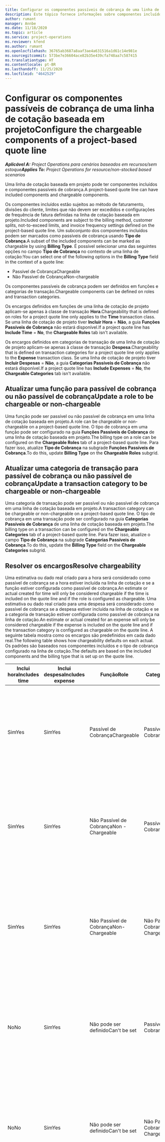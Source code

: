 ```yaml
---
title: Configurar os componentes passíveis de cobrança de uma linha de cotação baseada em projeto
description: Este tópico fornece informações sobre componentes incluídos, passíveis ou não passíveis de cobrança em linhas de cotação baseadas em projeto.
author: rumant
manager: Annbe
ms.date: 11/18/2020
ms.topic: article
ms.service: project-operations
ms.reviewer: kfend
ms.author: rumant
ms.openlocfilehash: 36765ab3687a8aaf3ae4a631516a1d61c14e981e
ms.sourcegitcommit: 573be7e36604ace82b35e439cfa748aa7c587415
ms.translationtype: HT
ms.contentlocale: pt-BR
ms.lasthandoff: 11/25/2020
ms.locfileid: "4642529"
---
```

# <a name="configure-the-chargeable-components-of-a-project-based-quote-line"></a><span data-ttu-id="95970-103">Configurar os componentes passíveis de cobrança de uma linha de cotação baseada em projeto</span><span class="sxs-lookup"><span data-stu-id="95970-103">Configure the chargeable components of a project-based quote line</span></span>

<span data-ttu-id="95970-104">_**Aplicável A:** Project Operations para cenários baseados em recursos/sem estoque_</span><span class="sxs-lookup"><span data-stu-id="95970-104">_**Applies To:** Project Operations for resource/non-stocked based scenarios_</span></span>

<span data-ttu-id="95970-105">Uma linha de cotação baseada em projeto pode ter componentes incluídos e componentes passíveis de cobrança.</span><span class="sxs-lookup"><span data-stu-id="95970-105">A project-based quote line can have included components and chargeable components.</span></span>

<span data-ttu-id="95970-106">Os componentes incluídos estão sujeitos ao método de faturamento, divisões do cliente, limites que não devem ser excedidos e configurações de frequência de fatura definidas na linha de cotação baseada em projeto.</span><span class="sxs-lookup"><span data-stu-id="95970-106">Included components are subject to the billing method, customer splits, not-to-exceed limits, and invoice frequency settings defined on the project-based quote line.</span></span>
<span data-ttu-id="95970-107">Um subconjunto dos componentes incluídos podem ser marcados como passíveis de cobrança usando **Tipo de Cobrança**.</span><span class="sxs-lookup"><span data-stu-id="95970-107">A subset of the included components can be marked as chargeable by using **Billing Type**.</span></span> <span data-ttu-id="95970-108">É possível selecionar uma das seguintes opções no campo **Tipo de Cobrança** no contexto de uma linha de cotação:</span><span class="sxs-lookup"><span data-stu-id="95970-108">You can select one of the following options in the **Billing Type** field in the context of a quote line:</span></span>

   - <span data-ttu-id="95970-109">Passível de Cobrança</span><span class="sxs-lookup"><span data-stu-id="95970-109">Chargeable</span></span>
   - <span data-ttu-id="95970-110">Não Passível de Cobrança</span><span class="sxs-lookup"><span data-stu-id="95970-110">Non-chargeable</span></span>

<span data-ttu-id="95970-111">Os componentes passíveis de cobrança podem ser definidos em funções e categorias de transação.</span><span class="sxs-lookup"><span data-stu-id="95970-111">Chargeable components can be defined on roles and transaction categories.</span></span>

<span data-ttu-id="95970-112">Os encargos definidos em funções de uma linha de cotação de projeto aplicam-se apenas à classe de transação **Hora**.</span><span class="sxs-lookup"><span data-stu-id="95970-112">Chargeability that is defined on roles for a project quote line only applies to the **Time** transaction class.</span></span> <span data-ttu-id="95970-113">Se uma linha de cotação de projeto tiver **Incluir Hora** = **Não**, a guia **Funções Passíveis de Cobrança** não estará disponível.</span><span class="sxs-lookup"><span data-stu-id="95970-113">If a project quote line has **Include Time** = **No**, the **Chargeable Roles** tab isn't available.</span></span>

<span data-ttu-id="95970-114">Os encargos definidos em categorias de transação de uma linha de cotação de projeto aplicam-se apenas à classe de transação **Despesa**.</span><span class="sxs-lookup"><span data-stu-id="95970-114">Chargeability that is defined on transaction categories for a project quote line only applies to the **Expense** transaction class.</span></span> <span data-ttu-id="95970-115">Se uma linha de cotação de projeto tiver **Incluir Despesas** = **Não**, a guia **Categorias Passíveis de Cobrança** não estará disponível.</span><span class="sxs-lookup"><span data-stu-id="95970-115">If a project quote line has **Include Expenses** = **No**, the **Chargeable Categories** tab isn't available.</span></span>

## <a name="update-a-role-to-be-chargeable-or-non-chargeable"></a><span data-ttu-id="95970-116">Atualizar uma função para passível de cobrança ou não passível de cobrança</span><span class="sxs-lookup"><span data-stu-id="95970-116">Update a role to be chargeable or non-chargeable</span></span>
<span data-ttu-id="95970-117">Uma função pode ser passível ou não passível de cobrança em uma linha de cotação baseada em projeto.</span><span class="sxs-lookup"><span data-stu-id="95970-117">A role can be chargeable or non-chargeable on a project-based quote line.</span></span> <span data-ttu-id="95970-118">O tipo de cobrança em uma função pode ser configurado na guia **Funções Passíveis de Cobrança** de uma linha de cotação baseada em projeto.</span><span class="sxs-lookup"><span data-stu-id="95970-118">The billing type on a role can be configured on the **Chargeable Roles** tab of a project-based quote line.</span></span> <span data-ttu-id="95970-119">Para fazer isso, atualize **Tipo de Cobrança** na subgrade **Funções Passíveis de Cobrança**.</span><span class="sxs-lookup"><span data-stu-id="95970-119">To do this, update **Billing Type** on the **Chargeable Roles** subgrid.</span></span> 

## <a name="update-a-transaction-category-to-be-chargeable-or-non-chargeable"></a><span data-ttu-id="95970-120">Atualizar uma categoria de transação para passível de cobrança ou não passível de cobrança</span><span class="sxs-lookup"><span data-stu-id="95970-120">Update a transaction category to be chargeable or non-chargeable</span></span>
<span data-ttu-id="95970-121">Uma categoria de transação pode ser passível ou não passível de cobrança em uma linha de cotação baseada em projeto.</span><span class="sxs-lookup"><span data-stu-id="95970-121">A transaction category can be chargeable or non-chargeable on a project-based quote line.</span></span> <span data-ttu-id="95970-122">O tipo de cobrança em uma transação pode ser configurado na guia **Categorias Passíveis de Cobrança** de uma linha de cotação baseada em projeto.</span><span class="sxs-lookup"><span data-stu-id="95970-122">The billing type on a transaction can be configured on the **Chargeable Categories** tab of a project-based quote line.</span></span> <span data-ttu-id="95970-123">Para fazer isso, atualize o campo **Tipo de Cobrança** na subgrade **Categorias Passíveis de Cobrança**.</span><span class="sxs-lookup"><span data-stu-id="95970-123">To do this, update the **Billing Type** field on the **Chargeable Categories** subgrid.</span></span> 

## <a name="resolve-chargeability"></a><span data-ttu-id="95970-124">Resolver os encargos</span><span class="sxs-lookup"><span data-stu-id="95970-124">Resolve chargeability</span></span>

<span data-ttu-id="95970-125">Uma estimativa ou dado real criado para a hora será considerado como passível de cobrança se a hora estiver incluída na linha de cotação e se a função estiver configurada como passível de cobrança.</span><span class="sxs-lookup"><span data-stu-id="95970-125">An estimate or actual created for time will only be considered chargeable if the time is included on the quote line and if the role is configured as chargeable.</span></span>
<span data-ttu-id="95970-126">Uma estimativa ou dado real criado para uma despesa será considerado como passível de cobrança se a despesa estiver incluída na linha de cotação e se a categoria de transação estiver configurada como passível de cobrança na linha de cotação.</span><span class="sxs-lookup"><span data-stu-id="95970-126">An estimate or actual created for an expense will only be considered chargeable if the expense is included on the quote line and if the transaction category is configured as chargeable on the quote line.</span></span> <span data-ttu-id="95970-127">A seguinte tabela mostra como os encargos são predefinidos em cada dado real.</span><span class="sxs-lookup"><span data-stu-id="95970-127">The following table shows how chargeability defaults on each actual.</span></span> <span data-ttu-id="95970-128">Os padrões são baseados nos componentes incluídos e o tipo de cobrança configurado na linha de cotação.</span><span class="sxs-lookup"><span data-stu-id="95970-128">The defaults are based on the included components and the billing type that is set up on the quote line.</span></span>

| <span data-ttu-id="95970-129">Inclui hora</span><span class="sxs-lookup"><span data-stu-id="95970-129">Includes time</span></span> | <span data-ttu-id="95970-130">Inclui despesa</span><span class="sxs-lookup"><span data-stu-id="95970-130">Includes expense</span></span> | <span data-ttu-id="95970-131">Função</span><span class="sxs-lookup"><span data-stu-id="95970-131">Role</span></span> | <span data-ttu-id="95970-132">Categoria</span><span class="sxs-lookup"><span data-stu-id="95970-132">Category</span></span> | <span data-ttu-id="95970-133">Tarefa</span><span class="sxs-lookup"><span data-stu-id="95970-133">Task</span></span> |
| --- | --- | --- | --- | --- |
| <span data-ttu-id="95970-134">Sim</span><span class="sxs-lookup"><span data-stu-id="95970-134">Yes</span></span> | <span data-ttu-id="95970-135">Sim</span><span class="sxs-lookup"><span data-stu-id="95970-135">Yes</span></span> | <span data-ttu-id="95970-136">Passível de Cobrança</span><span class="sxs-lookup"><span data-stu-id="95970-136">Chargeable</span></span> | <span data-ttu-id="95970-137">Passível de Cobrança</span><span class="sxs-lookup"><span data-stu-id="95970-137">Chargeable</span></span> | <span data-ttu-id="95970-138">Cobrança em um tempo real: Passível de Cobrança</span><span class="sxs-lookup"><span data-stu-id="95970-138">Billing on a time actual: Chargeable</span></span> </br><span data-ttu-id="95970-139">Tipo de cobrança em uma despesa real: Passível de Cobrança</span><span class="sxs-lookup"><span data-stu-id="95970-139">Billing type on an expense actual: Chargeable</span></span> |
| <span data-ttu-id="95970-140">Sim</span><span class="sxs-lookup"><span data-stu-id="95970-140">Yes</span></span> | <span data-ttu-id="95970-141">Sim</span><span class="sxs-lookup"><span data-stu-id="95970-141">Yes</span></span> | <span data-ttu-id="95970-142">Não Passível de Cobrança</span><span class="sxs-lookup"><span data-stu-id="95970-142">Non - Chargeable</span></span> | <span data-ttu-id="95970-143">Passível de Cobrança</span><span class="sxs-lookup"><span data-stu-id="95970-143">Chargeable</span></span> | <span data-ttu-id="95970-144">Cobrança em um tempo real: Não Passível de Cobrança</span><span class="sxs-lookup"><span data-stu-id="95970-144">Billing on a time actual: Non-Chargeable</span></span> </br><span data-ttu-id="95970-145">Tipo de cobrança em uma despesa real: Passível de Cobrança</span><span class="sxs-lookup"><span data-stu-id="95970-145">Billing type on an expense actual: Chargeable</span></span> |
| <span data-ttu-id="95970-146">Sim</span><span class="sxs-lookup"><span data-stu-id="95970-146">Yes</span></span> | <span data-ttu-id="95970-147">Sim</span><span class="sxs-lookup"><span data-stu-id="95970-147">Yes</span></span> | <span data-ttu-id="95970-148">Não Passível de Cobrança</span><span class="sxs-lookup"><span data-stu-id="95970-148">Non-Chargeable</span></span> | <span data-ttu-id="95970-149">Não Passível de Cobrança</span><span class="sxs-lookup"><span data-stu-id="95970-149">Non-Chargeable</span></span> | <span data-ttu-id="95970-150">Cobrança em um tempo real: Não Passível de Cobrança</span><span class="sxs-lookup"><span data-stu-id="95970-150">Billing on a time actual: Non-Chargeable</span></span> </br><span data-ttu-id="95970-151">Tipo de cobrança em uma despesa real: Não Passível de Cobrança</span><span class="sxs-lookup"><span data-stu-id="95970-151">Billing type on an expense actual: Non-Chargeable</span></span> |
| <span data-ttu-id="95970-152">No</span><span class="sxs-lookup"><span data-stu-id="95970-152">No</span></span> | <span data-ttu-id="95970-153">Sim</span><span class="sxs-lookup"><span data-stu-id="95970-153">Yes</span></span> | <span data-ttu-id="95970-154">Não pode ser definido</span><span class="sxs-lookup"><span data-stu-id="95970-154">Can't be set</span></span> | <span data-ttu-id="95970-155">Passível de Cobrança</span><span class="sxs-lookup"><span data-stu-id="95970-155">Chargeable</span></span> | <span data-ttu-id="95970-156">Cobrança em um tempo real: Não disponível</span><span class="sxs-lookup"><span data-stu-id="95970-156">Billing on a time actual: Not available</span></span> </br><span data-ttu-id="95970-157">Tipo de cobrança em uma despesa real: Passível de Cobrança</span><span class="sxs-lookup"><span data-stu-id="95970-157">Billing type on an expense actual: Chargeable</span></span> |
| <span data-ttu-id="95970-158">No</span><span class="sxs-lookup"><span data-stu-id="95970-158">No</span></span> | <span data-ttu-id="95970-159">Sim</span><span class="sxs-lookup"><span data-stu-id="95970-159">Yes</span></span> | <span data-ttu-id="95970-160">Não pode ser definido</span><span class="sxs-lookup"><span data-stu-id="95970-160">Can't be set</span></span> | <span data-ttu-id="95970-161">Não Passível de Cobrança</span><span class="sxs-lookup"><span data-stu-id="95970-161">Non-Chargeable</span></span> | <span data-ttu-id="95970-162">Cobrança em um tempo real: Não disponível</span><span class="sxs-lookup"><span data-stu-id="95970-162">Billing on a time actual: Not available</span></span> </br><span data-ttu-id="95970-163">Tipo de cobrança em uma despesa real: Não Passível de Cobrança</span><span class="sxs-lookup"><span data-stu-id="95970-163">Billing type on an expense actual: Non-chargeable</span></span> |
| <span data-ttu-id="95970-164">Sim</span><span class="sxs-lookup"><span data-stu-id="95970-164">Yes</span></span> | <span data-ttu-id="95970-165">No</span><span class="sxs-lookup"><span data-stu-id="95970-165">No</span></span> | <span data-ttu-id="95970-166">Passível de Cobrança</span><span class="sxs-lookup"><span data-stu-id="95970-166">Chargeable</span></span> | <span data-ttu-id="95970-167">Não pode ser definido</span><span class="sxs-lookup"><span data-stu-id="95970-167">Can't be set</span></span> | <span data-ttu-id="95970-168">Cobrança em um tempo real: Passível de Cobrança</span><span class="sxs-lookup"><span data-stu-id="95970-168">Billing on a time actual: Chargeable</span></span> </br><span data-ttu-id="95970-169">Tipo de cobrança em uma despesa real: Não disponível</span><span class="sxs-lookup"><span data-stu-id="95970-169">Billing type on an expense actual: Not available</span></span> |
| <span data-ttu-id="95970-170">Sim</span><span class="sxs-lookup"><span data-stu-id="95970-170">Yes</span></span> | <span data-ttu-id="95970-171">No</span><span class="sxs-lookup"><span data-stu-id="95970-171">No</span></span> | <span data-ttu-id="95970-172">Não Passível de Cobrança</span><span class="sxs-lookup"><span data-stu-id="95970-172">Non-Chargeable</span></span> | <span data-ttu-id="95970-173">Não pode ser definido</span><span class="sxs-lookup"><span data-stu-id="95970-173">Can't be set</span></span> | <span data-ttu-id="95970-174">Cobrança em um tempo real: Não Passível de Cobrança</span><span class="sxs-lookup"><span data-stu-id="95970-174">Billing on a time actual: Non-chargeable</span></span> </br> <span data-ttu-id="95970-175">Tipo de cobrança em uma despesa real: Não disponível</span><span class="sxs-lookup"><span data-stu-id="95970-175">Billing type on an expense actual: Not available</span></span> |
